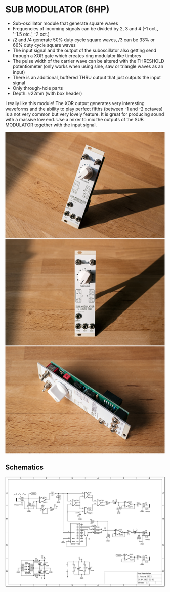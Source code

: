 # SUB MODULATOR (6HP)

* Sub-oscillator module that generate square waves
* Frequencies of incoming signals can be divided by 2, 3 and 4 (-1 oct., '-1.5 otc.', -2 oct.)
* /2 and /4 generate 50% duty cycle square waves, /3 can be 33% or 66% duty cycle square waves
* The input signal and the output of the suboscillator also getting send through a XOR gate which creates ring modulator like timbres
* The pulse width of the carrier wave can be altered with the THRESHOLD potentiometer (only works when using sine, saw or triangle waves as an input)
* There is an additional, buffered THRU output that just outputs the input signal
* Only through-hole parts
* Depth: ≈22mm (with box header)

I really like this module! The XOR output generates very interesting waveforms and the ability to play perfect fifths (between -1 and -2 octaves) is a not very common but very lovely feature. It is great for producing sound with a massive low end. Use a mixer to mix the outputs of the SUB MODULATOR together with the input signal.

![SUBMOD](https://raw.githubusercontent.com/diysynth/EURORACK-MODULES/main/SUB%20MODULATOR%20(6HP)/submod1.jpg)
![SUBMOD](https://raw.githubusercontent.com/diysynth/EURORACK-MODULES/main/SUB%20MODULATOR%20(6HP)/submod2.jpg)
![SUBMOD](https://raw.githubusercontent.com/diysynth/EURORACK-MODULES/main/SUB%20MODULATOR%20(6HP)/submod3.jpg)

## Schematics

![Schematics](https://github.com/diysynth/EURORACK-MODULES/blob/main/SUB%20MODULATOR%20(6HP)/SubMod_Schematics.png)
